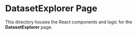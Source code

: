 # DatasetExplorer Page

This directory houses the React components and logic for the **DatasetExplorer** page.
